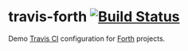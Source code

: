 # travis-forth [![Build Status](https://travis-ci.com/Lapixx/travis-forth.svg?branch=master)](https://travis-ci.com/Lapixx/travis-forth)
Demo [Travis CI](https://travis-ci.com) configuration for [Forth](https://www.forth.com/forth) projects.
